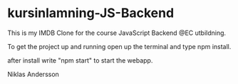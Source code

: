# kursinlamning-JS-Backend


This is my IMDB Clone for the course JavaScript Backend @EC utbildning.

To get the project up and running open up the terminal and type npm install.

after install write "npm start" to start the webapp.


Niklas Andersson
